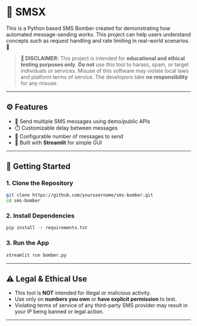 # 📱 SMSX 

This is a Python based SMS Bomber created for demonstrating how automated message-sending works. This project can help users understand concepts such as request handling and rate limiting in real-world scenarios. 🚀

> **🚨 DISCLAIMER:**
> This project is intended for **educational and ethical testing purposes only**.
> **Do not** use this tool to harass, spam, or target individuals or services.
> Misuse of this software may violate local laws and platform terms of service.
> The developers take **no responsibility** for any misuse.

---

## ⚙️ Features

- 📨 Send multiple SMS messages using demo/public APIs
- ⏱️ Customizable delay between messages
- 🔁 Configurable number of messages to send
- 🧪 Built with **Streamlit** for simple GUI

---

## 🚀 Getting Started

### 1. Clone the Repository

```bash
git clone https://github.com/yourusername/sms-bomber.git
cd sms-bomber
````

### 2. Install Dependencies

```bash
pip install -r requirements.txt
```

### 3. Run the App

```bash
streamlit run bomber.py
```

---

## ⚠️ Legal & Ethical Use

* This tool is **NOT** intended for illegal or malicious activity.
* Use only on **numbers you own** or **have explicit permission** to test.
* Violating terms of service of any third-party SMS provider may result in your IP being banned or legal action.

---

